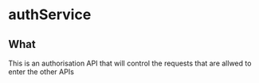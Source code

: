 # authService
## What
This is an authorisation API that will control the requests that are allwed to enter the other APIs